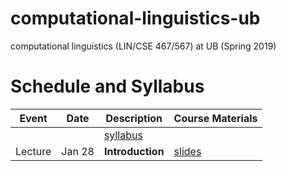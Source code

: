 # computational-linguistics-ub
computational linguistics (LIN/CSE 467/567) at UB (Spring 2019)


# Schedule and Syllabus 
Event	| Date |	Description	 |Course Materials
------ | ------ | ------------- | -------------------------- 
 |  |  | [syllabus](https://www.overleaf.com/read/bbydmnwkznyj)
Lecture | Jan 28 | **Introduction** | [slides](https://www.overleaf.com/read/pntxnvrkknxk)
